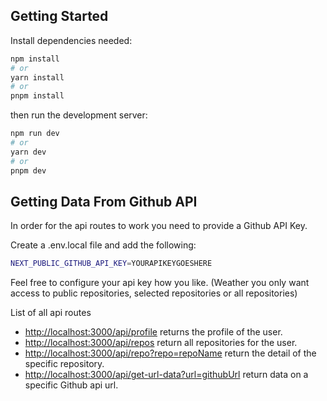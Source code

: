 ## Getting Started

Install dependencies needed:

```bash
npm install
# or
yarn install
# or
pnpm install
```

then run the development server:

```bash
npm run dev
# or
yarn dev
# or
pnpm dev
```

## Getting Data From Github API

In order for the api routes to work you need to provide a Github API Key.

Create a .env.local file and add the following:

```bash
NEXT_PUBLIC_GITHUB_API_KEY=YOURAPIKEYGOESHERE
```

Feel free to configure your api key how you like. (Weather you only want access to public repositories, selected repositories or all repositories)

List of all api routes
- [http://localhost:3000/api/profile](http://localhost:3000/api/profile) returns the profile of the user.
- [http://localhost:3000/api/repos](http://localhost:3000/api/repos) return all repositories for the user.
- [http://localhost:3000/api/repo?repo=repoName](http://localhost:3000/api/repo?repo=repoName) return the detail of the specific repository.
- [http://localhost:3000/api/get-url-data?url=githubUrl](http://localhost:3000/api/get-url-data?url=githubUrl) return data on a specific Github api url.
